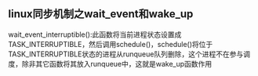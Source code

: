 ## linux同步机制之wait_event和wake_up

wait_event_interruptible():此函数将当前进程状态设置成TASK_INTERRUPTIBLE，然后调用schedule()，schedule()将位于TASK_INTERRUPTIBLE状态的进程从runqueue队列删除，这个进程不在参与调度，除非其它函数将其放入runqueue中，这就是wake_up函数作用